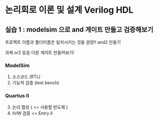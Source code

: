 # 논리회로 이론 및 설계 Verilog HDL
## 실습 1 : modelsim 으로 and 게이트 만들고 검증해보기

프로젝트 이름과 폴더이름은 일치시키는 것을 권장!!
and2 만들기

과제 or2 등등 다른 게이트 만들어보기!



### ModelSim

1. 소스코드 (RTL)
2. 기능적 검증 (test bench)

### Quartus II

3. 논리 합성 ( <= 사용할 반도체 )
4. H/W 검증 <= Entry II